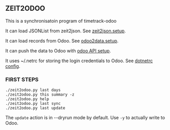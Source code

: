 ## ZEIT2ODOO

This is a synchronisatoin program of timetrack-odoo

It can load JSONList from zeit2json. See [zeit2json.setup](zeit2json.setup.md).

It can load records from Odoo. See [odoo2data.setup](odoo2data.setup.md).

It can push the data to Odoo with [odoo API setup](odoo2data_api.setup.md).

It uses ~/.netrc for storing the login credentials to Odoo. See [dotnetrc config](dotnetrc.setup.md).

### FIRST STEPS

    ./zeit2odoo.py last days
    ./zeit2odoo.py this summary -z
    ./zeit2odoo.py help
    ./zeit2odoo.py last sync
    ./zeit2odoo.py last update

The `update` action is in --dryrun mode by default. Use `-y` to actually write to Odoo.


